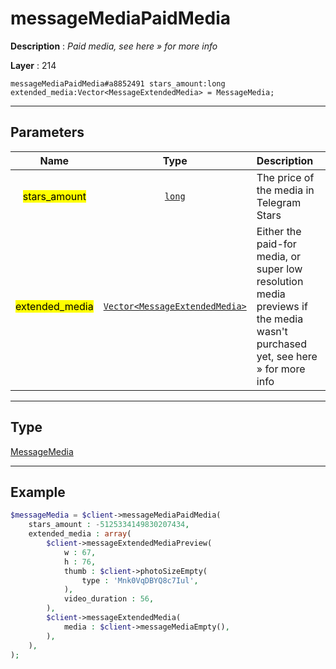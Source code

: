 # messageMediaPaidMedia

**Description** : *Paid media, see here &raquo; for more info*

**Layer** : 214

```tl
messageMediaPaidMedia#a8852491 stars_amount:long extended_media:Vector<MessageExtendedMedia> = MessageMedia;
```

---

## Parameters

| Name | Type | Description |
| :---: | :---: | :--- |
| <mark>stars_amount</mark> | [`long`](type/long) | The price of the media in Telegram Stars |
| <mark>extended_media</mark> | [`Vector<MessageExtendedMedia>`](type/MessageExtendedMedia) | Either the paid-for media, or super low resolution media previews if the media wasn't purchased yet, see here » for more info |

---

## Type

[MessageMedia](type/MessageMedia)

---

## Example

```php
$messageMedia = $client->messageMediaPaidMedia(
	stars_amount : -5125334149830207434,
	extended_media : array(
		$client->messageExtendedMediaPreview(
			w : 67,
			h : 76,
			thumb : $client->photoSizeEmpty(
				type : 'Mnk0VqDBYQ8c7Iul',
			),
			video_duration : 56,
		),
		$client->messageExtendedMedia(
			media : $client->messageMediaEmpty(),
		),
	),
);
```